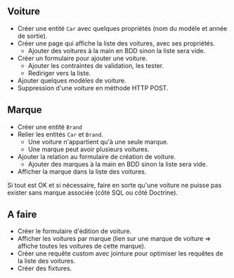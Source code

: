 
## Voiture

- Créer une entité `Car` avec quelques propriétés (nom du modèle et année de sortie).
- Créer une page qui affiche la liste des voitures, avec ses propriétés.
  - Ajouter des voitures à la main en BDD sinon la liste sera vide.
- Créer un formulaire pour ajouter une voiture.
  - Ajouter les contraintes de validation, les tester.
  - Rediriger vers la liste.
- Ajouter quelques modèles de voiture.
- Suppression d'une voiture en méthode HTTP POST.

## Marque

- Créer une entité `Brand`
- Relier les entités `Car` et `Brand`.
  - Une voiture n'appartient qu'à une seule marque.
  - Une marque peut avoir plusieurs voitures.
- Ajouter la relation au formulaire de création de voiture.
  - Ajouter des marques à la main en BDD sinon la liste sera vide.
- Afficher la marque dans la liste des voitures.

Si tout est OK et si nécessaire, faire en sorte qu'une voiture ne puisse pas exister sans marque associée (côté SQL ou côté Doctrine).

## A faire

- Créer le formulaire d'édition de voiture.
- Afficher les voitures par marque (lien sur une marque de voiture => affiche toutes les voitures de cette marque).
- Créer une requête custom avec jointure pour optimiser les requêtes de la liste des voitures.
- Créer des fixtures.

